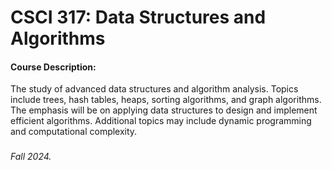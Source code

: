 # CSCI 317: Data Structures and Algorithms

#### Course Description:
The study of advanced data structures and algorithm analysis. Topics include trees, hash tables, heaps, sorting algorithms, and graph algorithms. The emphasis will be on applying data structures to design and implement efficient algorithms. Additional topics may include dynamic programming and computational complexity.

###

###### Fall 2024.
